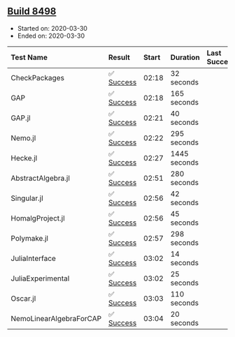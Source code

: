 ## [Build 8498](https://oscarci.mathematik.uni-kl.de/job/oscar/8498/)

* Started on: 2020-03-30
* Ended on: 2020-03-30

| Test Name    | Result | Start | Duration | Last Success | First Failure |
|:-------------|:-------|:------|:---------|:-------------|:--------------|
| CheckPackages | ✅ [Success](https://oscarci.mathematik.uni-kl.de/job/oscar/8498/artifact/logs/build-8498/CheckPackages.log) | 02:18 | 32 seconds |  |  |
| GAP | ✅ [Success](https://oscarci.mathematik.uni-kl.de/job/oscar/8498/artifact/logs/build-8498/GAP.log) | 02:18 | 165 seconds |  |  |
| GAP.jl | ✅ [Success](https://oscarci.mathematik.uni-kl.de/job/oscar/8498/artifact/logs/build-8498/GAP.jl.log) | 02:21 | 40 seconds |  |  |
| Nemo.jl | ✅ [Success](https://oscarci.mathematik.uni-kl.de/job/oscar/8498/artifact/logs/build-8498/Nemo.jl.log) | 02:22 | 295 seconds |  |  |
| Hecke.jl | ✅ [Success](https://oscarci.mathematik.uni-kl.de/job/oscar/8498/artifact/logs/build-8498/Hecke.jl.log) | 02:27 | 1445 seconds |  |  |
| AbstractAlgebra.jl | ✅ [Success](https://oscarci.mathematik.uni-kl.de/job/oscar/8498/artifact/logs/build-8498/AbstractAlgebra.jl.log) | 02:51 | 280 seconds |  |  |
| Singular.jl | ✅ [Success](https://oscarci.mathematik.uni-kl.de/job/oscar/8498/artifact/logs/build-8498/Singular.jl.log) | 02:56 | 42 seconds |  |  |
| HomalgProject.jl | ✅ [Success](https://oscarci.mathematik.uni-kl.de/job/oscar/8498/artifact/logs/build-8498/HomalgProject.jl.log) | 02:56 | 45 seconds |  |  |
| Polymake.jl | ✅ [Success](https://oscarci.mathematik.uni-kl.de/job/oscar/8498/artifact/logs/build-8498/Polymake.jl.log) | 02:57 | 298 seconds |  |  |
| JuliaInterface | ✅ [Success](https://oscarci.mathematik.uni-kl.de/job/oscar/8498/artifact/logs/build-8498/JuliaInterface.log) | 03:02 | 14 seconds |  |  |
| JuliaExperimental | ✅ [Success](https://oscarci.mathematik.uni-kl.de/job/oscar/8498/artifact/logs/build-8498/JuliaExperimental.log) | 03:02 | 25 seconds |  |  |
| Oscar.jl | ✅ [Success](https://oscarci.mathematik.uni-kl.de/job/oscar/8498/artifact/logs/build-8498/Oscar.jl.log) | 03:03 | 110 seconds |  |  |
| NemoLinearAlgebraForCAP | ✅ [Success](https://oscarci.mathematik.uni-kl.de/job/oscar/8498/artifact/logs/build-8498/NemoLinearAlgebraForCAP.log) | 03:04 | 20 seconds |  |  |
